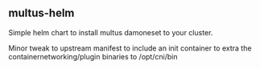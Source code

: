 ## multus-helm

Simple helm chart to install multus damoneset to your cluster.

Minor tweak to upstream manifest to include an init container to extra the containernetworking/plugin binaries to /opt/cni/bin
